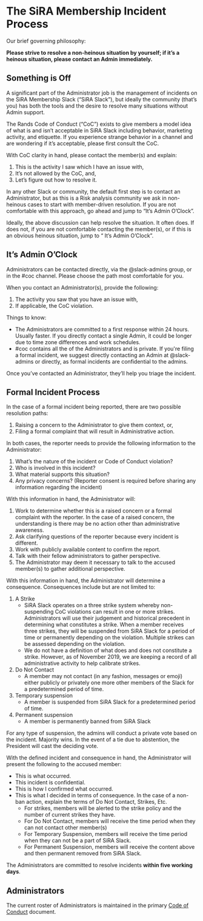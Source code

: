# The SiRA Membership Incident Process

Our brief governing philosophy:

**Please strive to resolve a non-heinous situation by yourself; if it’s a heinous situation, please contact an Admin immediately.**

## Something is Off

A significant part of the Administrator job is the management of incidents on the SiRA Membership Slack (“SiRA Slack”), but ideally the community (that’s you) has both the tools and the desire to resolve many situations without Admin support.

The Rands Code of Conduct (“CoC”) exists to give members a model idea of what is and isn’t acceptable in SiRA Slack including behavior, marketing activity, and etiquette. If you experience strange behavior in a channel and are wondering if it’s acceptable, please first consult the CoC.

With CoC clarity in hand, please contact the member(s) and explain:

1. This is the activity I saw which I have an issue with,
2. It’s not allowed by the CoC, and,
3. Let’s figure out how to resolve it. 

In any other Slack or community, the default first step is to contact an Administrator, but as this is a Risk analysis community we ask in non-heinous cases to start with member-driven resolution. If you are not comfortable with this approach, go ahead and jump to “It’s Admin O’Clock”.

Ideally, the above discussion can help resolve the situation. It often does. If does not, if you are not comfortable contacting the member(s), or if this is an obvious heinous situation, jump to “ It’s Admin O’Clock”.

## It’s Admin O’Clock

Administrators can be contacted directly, via the @slack-admins group, or in the #coc channel. Please choose the path most comfortable for you. 

When you contact an Administrator(s), provide the following:

1. The activity you saw that you have an issue with,
2. If applicable, the CoC violation.

Things to know:

- The Administrators are committed to a first response within 24 hours. Usually faster. If you directly contact a single Admin, it could be longer due to time zone differences and work schedules. 
- #coc contains all the of the Administrators and is private. If you're filing a formal incident, we suggest directly contacting an Admin at @slack-admins or directly, as formal incidents are confidential to the admins.

Once you’ve contacted an Administrator, they’ll help you triage the incident.

## Formal Incident Process

In the case of a formal incident being reported, there are two possible resolution paths:

1. Raising a concern to the Administrator to give them context, or,
2. Filing a formal complaint that will result in Administrative action.

In both cases, the reporter needs to provide the following information to the Administrator:

1. What’s the nature of the incident or Code of Conduct violation?
2. Who is involved in this incident?
3. What material supports this situation?
4. Any privacy concerns? (Reporter consent is required before sharing any information regarding the incident)

With this information in hand, the Administrator will: 

1. Work to determine whether this is a raised concern or a formal complaint with the reporter. In the case of a raised concern, the understanding is there may be no action other than administrative awareness.
2. Ask clarifying questions of the reporter because every incident is different.
3. Work with publicly available content to confirm the report.
4. Talk with their fellow administrators to gather perspective.
5. The Administrator may deem it necessary to talk to the accused member(s) to gather additional perspective.

With this information in hand, the Administrator will determine a consequence. Consequences include but are not limited to:

1. A Strike
    - SiRA Slack operates on a three strike system whereby non-suspending CoC violations can result in one or more strikes. Administrators will use their judgement and historical precedent in determining what constitutes a strike. When a member receives three strikes, they will be suspended from SiRA Slack for a period of time or permanently depending on the violation. Multiple strikes can be assessed depending on the violation. 
    - We do not have a definition of what does and does not constitute a strike. However, as of November 2019, we are keeping a record of all administrative activity to help calibrate strikes.
2. Do Not Contact
    - A member may not contact (in any fashion, messages or emoji) either publicly or privately one more other members of the Slack for a predetermined period of time. 
3. Temporary suspension
    - A member is suspended from SiRA Slack for a predetermined period of time.
4. Permanent suspension
    - A member is permanently banned from SiRA Slack

For any type of suspension, the admins will conduct a private vote based on the incident. Majority wins. In the event of a tie due to abstention, the President will cast the deciding vote.

With the defined incident and consequence in hand, the Administrator will present the following to the accused member: 

- This is what occurred.
- This incident is confidential. 
- This is how I confirmed what occurred.
- This is what I decided in terms of consequence. In the case of a non-ban action, explain the terms of Do Not Contact, Strikes, Etc. 
  - For strikes, members will be alerted to the strike policy and the number of current strikes they have.
  - For Do Not Contact, members will receive the time period when they can not contact other member(s)
  - For Temporary Suspension, members will receive the time period when they can not be a part of SiRA Slack.
  - For Permanent Suspension, members will receive the content above and then permanent removed from SiRA Slack.

The Administrators are committed to resolve incidents **within five working days**.

## Administrators

The current roster of Administrators is maintained in the primary [Code of Conduct](https://github.com/societyinforisk/code-of-conduct/blob/master/code-of-conduct.md#administrators) document.
